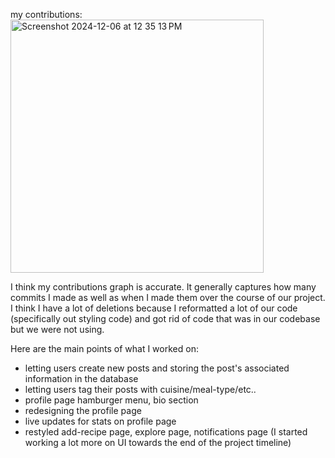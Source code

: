 my contributions:
<img width="405" alt="Screenshot 2024-12-06 at 12 35 13 PM" src="https://github.com/user-attachments/assets/103af49a-90af-42f5-afcc-7a52c10b89b1">

I think my contributions graph is accurate. It generally captures how many commits I made as well as when I made them over the course of our project. I think I have a lot of deletions because I reformatted a lot of our code (specifically out styling code) and got rid of code that was in our codebase but we were not using. 

Here are the main points of what I worked on:
- letting users create new posts and storing the post's associated information in the database
- letting users tag their posts with cuisine/meal-type/etc..
- profile page hamburger menu, bio section
- redesigning the profile page
- live updates for stats on profile page
- restyled add-recipe page, explore page, notifications page (I started working a lot more on UI towards the end of the project timeline)
